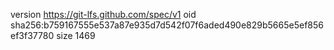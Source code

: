 version https://git-lfs.github.com/spec/v1
oid sha256:b759167555e537a87e935d7d542f07f6aded490e829b5665e5ef856ef3f37780
size 1469
